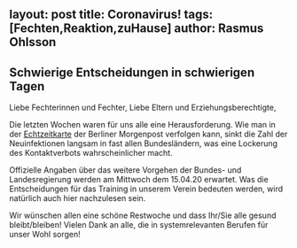 layout: post
title: Coronavirus!
tags: [Fechten,Reaktion,zuHause]
author: Rasmus Ohlsson
---

## Schwierige Entscheidungen in schwierigen Tagen
Liebe Fechterinnen und Fechter,
Liebe Eltern und Erziehungsberechtigte,

Die letzten Wochen waren für uns alle eine Herausforderung. Wie man in der [Echtzeitkarte](https://interaktiv.morgenpost.de/corona-virus-karte-infektionen-deutschland-weltweit/) der Berliner Morgenpost verfolgen kann, sinkt die Zahl der Neuinfektionen langsam in fast allen Bundesländern, was eine Lockerung des Kontaktverbots wahrscheinlicher macht.

Offizielle Angaben über das weitere Vorgehen der Bundes- und Landesregierung werden am Mittwoch dem 15.04.20 erwartet. Was die Entscheidungen für das Training in unserem Verein bedeuten werden, wird natürlich auch hier nachzulesen sein.

Wir wünschen allen eine schöne Restwoche und dass Ihr/Sie alle gesund bleibt/bleiben!
Vielen Dank an alle, die in systemrelevanten Berufen für unser Wohl sorgen!
